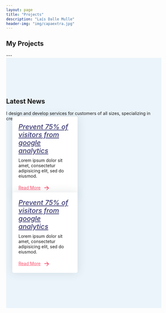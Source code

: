 ```yaml
---
layout: page
title: "Projects"
description: "Laís Dalle Mulle"
header-img: "img/capaextra.jpg"
---
```



<h2>My Projects</h2>
---

<style>
body {
  margin-top: 20px;
}

.section {
  padding: 100px 0;
  position: relative;
}

.gray-bg {
  background-color: #ebf4fa;
}

/* Blog */
.blog-grid {
  margin-top: 15px;
  margin-bottom: 15px;
}

.blog-grid .blog-img {
  position: relative;
  border-radius: 5px;
  overflow: hidden;
}

.blog-grid .blog-img .date {
  position: absolute;
  background: #3a3973;
  color: #ffffff;
  padding: 8px 15px;
  left: 0;
  top: 10px;
  font-size: 14px;
}

.blog-grid .blog-info {
  box-shadow: 0 0 30px rgba(31, 45, 61, 0.125);
  border-radius: 5px;
  background: #ffffff;
  padding: 20px;
  margin: -30px 20px 0;
  position: relative;
}

.blog-grid .blog-info h5 {
  font-size: 22px;
  font-weight: 500;
  margin: 0 0 10px;
}

.blog-grid .blog-info h5 a {
  color: #3a3973;
}

.blog-grid .blog-info p {
  margin: 0;
}

.blog-grid .blog-info .btn-bar {
  margin-top: 20px;
}

.px-btn-arrow {
  padding: 0 50px 0 0;
  line-height: 20px;
  position: relative;
  display: inline-block;
  color: #fe4f6c;
  -moz-transition: ease all 0.3s;
  -o-transition: ease all 0.3s;
  -webkit-transition: ease all 0.3s;
  transition: ease all 0.3s;
}

.px-btn-arrow .arrow {
  width: 13px;
  height: 2px;
  background: currentColor;
  display: inline-block;
  position: absolute;
  top: 0;
  bottom: 0;
  margin: auto;
  right: 25px;
  -moz-transition: ease right 0.3s;
  -o-transition: ease right 0.3s;
  -webkit-transition: ease right 0.3s;
  transition: ease right 0.3s;
}

.px-btn-arrow .arrow:after {
  width: 8px;
  height: 8px;
  border-right: 2px solid currentColor;
  border-top: 2px solid currentColor;
  content: "";
  position: absolute;
  top: -3px;
  right: 0;
  display: inline-block;
  -moz-transform: rotate(45deg);
  -o-transform: rotate(45deg);
  -ms-transform: rotate(45deg);
  -webkit-transform: rotate(45deg);
  transform: rotate(45deg);
}

.row-cols-2 {
  flex-wrap: wrap;
}

.row-cols-2 > * {
  flex: 0 0 50%;
  max-width: 50%;
}

</style>

<section class="section gray-bg" id="blog">
  <div class="container">
    <div class="row justify-content-center">
      <div class="col-lg-7 text-center">
        <div class="section-title">
          <h2>Latest News</h2>
          <p>I design and develop services for customers of all sizes, specializing in creating stylish, modern websites</p>
        </div>
      </div>
    </div>
    <div class="row row-cols-2">
      <div class="col-lg-6">
        <div class="blog-grid">
          <div class="blog-img">
            <div class="date">04 FEB</div>
            <a href="#">
              <img src="https://www.bootdey.com/image/350x280/FFB6C1/000000" title="" alt="">
            </a>
          </div>
          <div class="blog-info">
            <h5><a href="#">Prevent 75% of visitors from google analytics</a></h5>
            <p>Lorem ipsum dolor sit amet, consectetur adipisicing elit, sed do eiusmod.</p>
            <div class="btn-bar">
              <a href="#" class="px-btn-arrow">
                <span>Read More</span>
                <i class="arrow"></i>
              </a>
            </div>
          </div>
        </div>
      </div>
      <div class="col-lg-6">
        <div class="blog-grid">
          <div class="blog-img">
            <div class="date">04 FEB</div>
            <a href="#">
              <img src="https://www.bootdey.com/image/350x280/87CEFA/000000" title="" alt="">
            </a>
          </div>
          <div class="blog-info">
            <h5><a href="#">Prevent 75% of visitors from google analytics</a></h5>
            <p>Lorem ipsum dolor sit amet, consectetur adipisicing elit, sed do eiusmod.</p>
            <div class="btn-bar">
              <a href="#" class="px-btn-arrow">
                <span>Read More</span>
                <i class="arrow"></i>
              </a>
            </div>
          </div>
        </div>
      </div>
    </div>
  </div>
</section>

